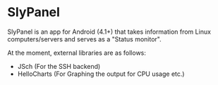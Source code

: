 SlyPanel
========

SlyPanel is an app for Android (4.1+) that takes information from Linux computers/servers and serves as a "Status monitor".

At the moment, external libraries are as follows:

 - JSch (For the SSH backend)
 - HelloCharts (For Graphing the output for CPU usage etc.)
 
 

